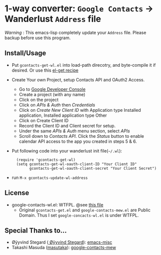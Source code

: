 1-way converter: `Google Contacts` → Wanderlust `Address` file
===============================================================

*Warning* : This emacs-lisp completely update your `Address` file. Please backup before use this program.

Install/Usage
-------------

* Put `gcontacts-get-wl.el` into load-path direcotry, and byte-compile it if desired. Or use this
  [el-get recipe](https://github.com/uwabami/google-contacts-wl/blob/master/google-contacts-wl.rcp)

* Create Your own Project, setup Contacts API and OAuth2 Access.
  * Go to [Google Developer Console](https://console.developers.google.com/project)
  * Create a project (with any name)
  * Click on the project
  * Click on *APIs & Auth* then *Credentials*
  * Click on *Create New Client ID* with Application type Installed application, Installed application type Other
  * Click on Create Client ID
  * Record the Client ID and Client secret for setup.
  * Under the same *APIs & Auth* menu section, select *APIs*
  * Scroll down to *Contacts API*. Click the *Status* button to enable calendar API access to the app you created in steps 5 & 6.

* Put following code into your wanderlust init file(`~/.wl`):

        (require 'gcontacts-get-wl)
        (setq gcontacts-get-wl-oauth-client-ID "Your Client ID"
              gcontacts-get-wl-oauth-client-secret "Your Client Secret")

* run `M-x gcontacts-update-wl-address`

License
-------

  * google-contacts-wl.el: WTFPL. @see
    [this file](https://github.com/uwabami/google-contacts-wl/blob/master/COPYRIGHT)
    * Original `gcontacts-get.el` and `google-contacts-mew.el` are
      Public Domain. Thus I set `google-concacts-wl.el` is under WTFPL.

Special Thanks to...
--------------------

  * Øÿyvind Stegard
     ([ Øÿyvind Stegard](https://github.com/oyvindstegard)):
     [emacs-misc](https://github.com/oyvindstegard/emacs-misc/)
  * Takashi Masuda ([masutaka](https://github.com/masutaka/)):
    [google-contacts-mew](https://github.com/masutaka/google-contacts-mew/)
